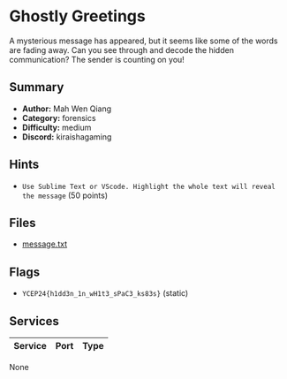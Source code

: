# Ghostly Greetings
A mysterious message has appeared, but it seems like some of the words are fading away. Can you see through and decode the hidden communication? The sender is counting on you!

## Summary
- **Author:** Mah Wen Qiang
- **Category:** forensics
- **Difficulty:** medium
- **Discord:** kiraishagaming

## Hints
- `Use Sublime Text or VScode. Highlight the whole text will reveal the message` (50 points)

## Files
- [message.txt](dist\message.txt)

## Flags
- `YCEP24{h1dd3n_1n_wH1t3_sPaC3_ks83s}` (static)

## Services
| Service | Port | Type |
| ------- | ---- | ---- |
None
